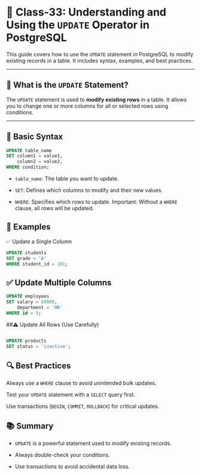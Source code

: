 # 📘 Class-33: Understanding and Using the `UPDATE` Operator in PostgreSQL

This guide covers how to use the `UPDATE` statement in PostgreSQL to modify
existing records in a table. It includes syntax, examples, and best practices.

---

## 🔧 What is the `UPDATE` Statement?

The `UPDATE` statement is used to **modify existing rows** in a table. It allows
you to change one or more columns for all or selected rows using conditions.

---

## 🧠 Basic Syntax

```sql
UPDATE table_name
SET column1 = value1,
    column2 = value2,
WHERE condition;
```

- `table_name`: The table you want to update.

- `SET`: Defines which columns to modify and their new values.

- `WHERE`: Specifies which rows to update. Important: Without a `WHERE` clause,
  all rows will be updated.

## 📌 Examples

✅ Update a Single Column

```sql
UPDATE students
SET grade = 'A'
WHERE student_id = 101;
```

## ✅ Update Multiple Columns

```sql
UPDATE employees
SET salary = 60000,
    department = 'HR'
WHERE id = 5;
```

##⚠️ Update All Rows (Use Carefully)

```sql

UPDATE products
SET status = 'inactive';
```

## 🔍 Best Practices

Always use a `WHERE` clause to avoid unintended bulk updates.

Test your `UPDATE` statement with a `SELECT` query first.

Use transactions (`BEGIN`, `COMMIT`, `ROLLBACK`) for critical updates.

## 📚 Summary

- `UPDATE` is a powerful statement used to modify existing records.

- Always double-check your conditions.

- Use transactions to avoid accidental data loss.
